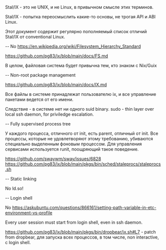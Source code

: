 Stal/IX - это не UNIX, и не Linux, в привычном смысле этих терминов.

Stal/IX - попытка переосмыслить какие-то основы, не трогая API и ABI Linux.

Этот документ содержит регулярно пополняемый список отличий Stal/IX от conventional Linux.

-- No https://en.wikipedia.org/wiki/Filesystem_Hierarchy_Standard

https://github.com/pg83/ix/blob/main/docs/FS.md

В целом, файловая система будет привычна тем, кто знаком с Nix/Guix

-- Non-root package management

https://github.com/pg83/ix/blob/main/docs/IX.md

Все файлы в системе принадлежат пользователю ix, и все управление пакетами ведется от его имени.

Следствие - в системе нет ни одного suid binary. sudo - thin layer over local ssh daemon, for priviledge escalation.

-- Fully supervised process tree

У каждого процесса, отличного от init, есть parent, отличный от init. Все процессы, которые не удовлетворяют этому требованию, убиваются специально выделенным фоновым процессом. Для управления сервисами используется runit, поощряющий такое поведение.

https://github.com/swaywm/sway/issues/6828
https://github.com/pg83/ix/blob/main/pkgs/bin/sched/staleprocs/staleprocs.sh

-- Static linking

No ld.so!

-- Login shell

No https://askubuntu.com/questions/866161/setting-path-variable-in-etc-environment-vs-profile

Every user session must start from login shell, even in ssh daemon.

https://github.com/pg83/ix/blob/main/pkgs/bin/dropbear/ix.sh#L7 - patch from dropbear, для запуска всех процессов, в том числе, non interactive, с login shell.
